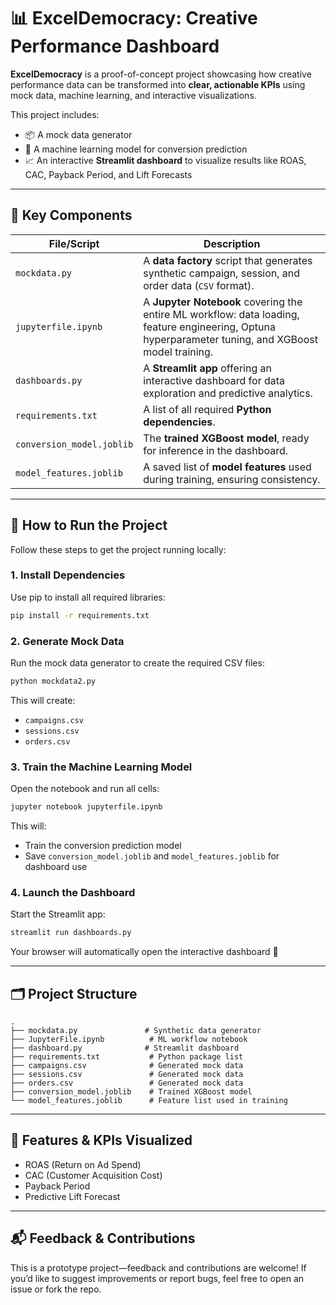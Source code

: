 # 📊 ExcelDemocracy: Creative Performance Dashboard

**ExcelDemocracy** is a proof-of-concept project showcasing how creative performance data can be transformed into **clear, actionable KPIs** using mock data, machine learning, and interactive visualizations.

This project includes:
- 📦 A mock data generator  
- 🤖 A machine learning model for conversion prediction  
- 📈 An interactive **Streamlit dashboard** to visualize results like ROAS, CAC, Payback Period, and Lift Forecasts  

---

## 🔧 Key Components

| File/Script | Description |
|-------------|-------------|
| `mockdata.py` | A **data factory** script that generates synthetic campaign, session, and order data (`CSV` format). |
| `jupyterfile.ipynb` | A **Jupyter Notebook** covering the entire ML workflow: data loading, feature engineering, Optuna hyperparameter tuning, and XGBoost model training. |
| `dashboards.py` | A **Streamlit app** offering an interactive dashboard for data exploration and predictive analytics. |
| `requirements.txt` | A list of all required **Python dependencies**. |
| `conversion_model.joblib` | The **trained XGBoost model**, ready for inference in the dashboard. |
| `model_features.joblib` | A saved list of **model features** used during training, ensuring consistency. |

---

## 🚀 How to Run the Project

Follow these steps to get the project running locally:

### 1. Install Dependencies  
Use pip to install all required libraries:

```bash
pip install -r requirements.txt
```

### 2. Generate Mock Data  
Run the mock data generator to create the required CSV files:

```bash
python mockdata2.py
```

This will create:
- `campaigns.csv`
- `sessions.csv`
- `orders.csv`

### 3. Train the Machine Learning Model  
Open the notebook and run all cells:

```bash
jupyter notebook jupyterfile.ipynb
```

This will:
- Train the conversion prediction model
- Save `conversion_model.joblib` and `model_features.joblib` for dashboard use

### 4. Launch the Dashboard  
Start the Streamlit app:

```bash
streamlit run dashboards.py
```

Your browser will automatically open the interactive dashboard 🎯

---

## 🗂 Project Structure

```
.
├── mockdata.py               # Synthetic data generator
├── JupyterFile.ipynb          # ML workflow notebook
├── dashboard.py              # Streamlit dashboard
├── requirements.txt           # Python package list
├── campaigns.csv              # Generated mock data
├── sessions.csv               # Generated mock data
├── orders.csv                 # Generated mock data
├── conversion_model.joblib    # Trained XGBoost model
└── model_features.joblib      # Feature list used in training
```

---

## 📌 Features & KPIs Visualized
- ROAS (Return on Ad Spend)
- CAC (Customer Acquisition Cost)
- Payback Period
- Predictive Lift Forecast

---

## 📬 Feedback & Contributions  
This is a prototype project—feedback and contributions are welcome! If you’d like to suggest improvements or report bugs, feel free to open an issue or fork the repo.
